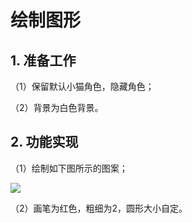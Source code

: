 ﻿
# 绘制图形


## 1. 准备工作

（1）保留默认小猫角色，隐藏角色； 

（2）背景为白色背景。 


## 2. 功能实现

（1）绘制如下图所示的图案；

![](https://img-blog.csdnimg.cn/c9c83aaa970e4914818a4d43c659ee25.png)

（2）画笔为红色，粗细为2，圆形大小自定。